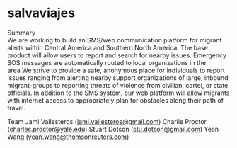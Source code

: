 salvaviajes
===========

Summary  
We are working to build an SMS/web communication platform for migrant alerts within Central America and Southern North America. The base product will allow users to report and search for nearby issues.  Emergency SOS messages are automatically routed to local organizations in the area.We strive to provide a safe, anonymous place for individuals to report issues ranging from alerting nearby support organizations of large, inbound migrant-groups to reporting threats of violence from civilian, cartel, or state officials.  In addition to the SMS system, our web platform will allow migrants with internet access to appropriately plan for obstacles along their path of travel. 

Team 
Jami Vallesteros (jami.vallesteros@gmail.com)
Charlie Proctor (charles.proctor@yale.edu)
Stuart Dotson (stu.dotson@gmail.com)
Yean Wang (yean.wang@thomsonreuters.com)
